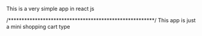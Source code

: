This is a very simple app in react js 

/*******************************************************/
This app is just a mini shopping cart type 